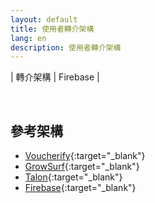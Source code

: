 ```yaml
---
layout: default
title: 使用者轉介架構
lang: en
description: 使用者轉介架構
---
```


| 轉介架構 | Firebase |

<br>

## 參考架構

* [Voucherify](https://www.voucherify.io/pricing){:target="_blank"}
* [GrowSurf](https://growsurf.com/){:target="_blank"}
* [Talon](https://www.talon.one/referrals){:target="_blank"}
* [Firebase](https://firebase.google.com/docs/dynamic-links/use-cases/rewarded-referralss){:target="_blank"}